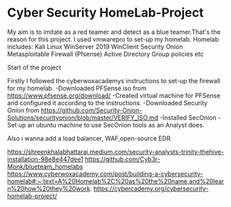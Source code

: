 # Cyber Security HomeLab-Project
My aim is to imitate as a red teamer and detect as a blue teamer.That's the reason for this project.
I used vmwarepro to set-up my homelab.
Homelab includes:
   Kali Linux 
   WinServer 2019 
   WinClient 
   Security Onion 
   Metasploitable 
   Firewall (Pfsense) 
   Active Directory 
   Group policies etc 


Start of the project

Firstly I followed the cyberwoxacademys instructions to set-up the firewall for my homelab.
-Downloaded PFSense iso from https://www.pfsense.org/download/ 
-Created virtual machine for PFSense and configured it according to the instructions. 
-Downloaded Security Onion from https://github.com/Security-Onion-Solutions/securityonion/blob/master/VERIFY_ISO.md
-Installed SecOnion 
-Set up an ubuntu machine to use SecOnion tools as an Analyst does. 




Also ı wanna add a load balancer, WAF,open-source EDR

https://shreenkhalabhattarai.medium.com/security-analysts-trinity-thehive-installation-98e8e447dee1
https://github.com/Cyb3r-Monk/blueteam_homelabs
https://www.cyberwoxacademy.com/post/building-a-cybersecurity-homelab#:~:text=A%20Homelab%2C%20as%20the%20name,and%20learn%20how%20they%20work.
https://cybercademy.org/cybersecurity-homelab-project/
